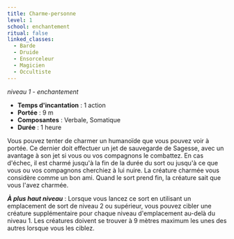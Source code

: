 ```yaml
---
title: Charme-personne
level: 1
school: enchantement
ritual: false
linked_classes:
  - Barde
  - Druide
  - Ensorceleur
  - Magicien
  - Occultiste
---
```

*niveau 1 - enchantement*

- **Temps d'incantation** : 1 action
- **Portée** : 9 m
- **Composantes** : Verbale, Somatique
- **Durée** : 1 heure

Vous pouvez tenter de charmer un humanoïde que vous pouvez voir à portée. Ce dernier doit effectuer un jet de sauvegarde de Sagesse, avec un avantage à son jet si vous ou vos compagnons le combattez. En cas d'échec, il est charmé jusqu'à la fin de la durée du sort ou jusqu'à ce que vous ou vos compagnons cherchiez à lui nuire. La créature charmée vous considère comme un bon ami. Quand le sort prend fin, la créature sait que vous l'avez charmée.

***À plus haut niveau*** : Lorsque vous lancez ce sort en utilisant un emplacement de sort de niveau 2 ou supérieur, vous pouvez cibler une créature supplémentaire pour chaque niveau d'emplacement au-delà du niveau 1. Les créatures doivent se trouver à 9 mètres maximum les unes des autres lorsque vous les ciblez.